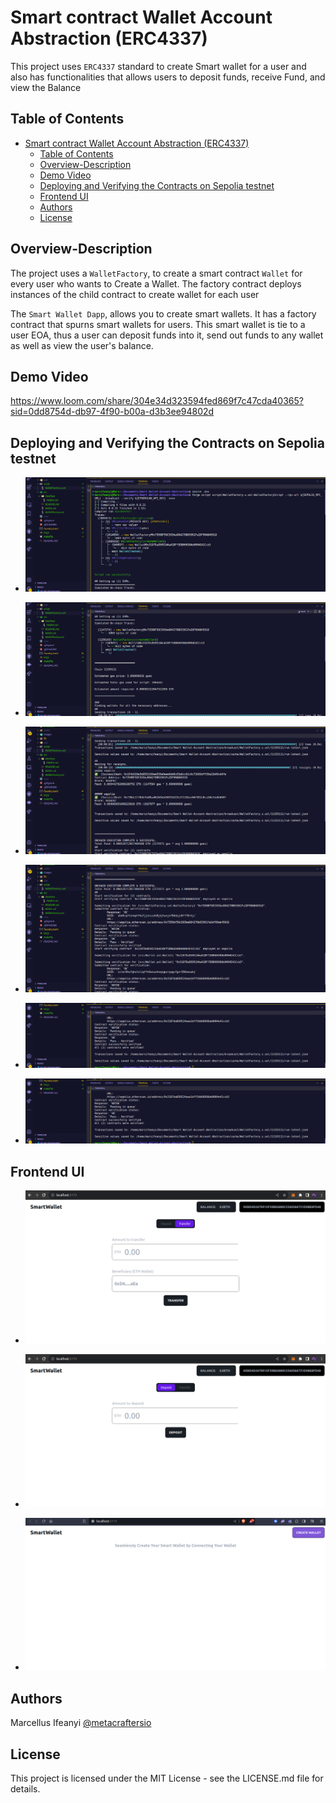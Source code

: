 # Smart contract Wallet Account Abstraction (ERC4337)

This project uses `ERC4337` standard to create Smart wallet for a user and also has functionalities that allows users to deposit funds, receive Fund, and view the Balance

## Table of Contents

- [Smart contract Wallet Account Abstraction (ERC4337)](#smart-contract-wallet-account-abstraction-erc4337)
  - [Table of Contents](#table-of-contents)
  - [Overview-Description](#overview-description)
  - [Demo Video](#demo-video)
  - [Deploying and Verifying the Contracts on Sepolia testnet](#deploying-and-verifying-the-contracts-on-sepolia-testnet)
  - [Frontend UI](#frontend-ui)
  - [Authors](#authors)
  - [License](#license)

## Overview-Description

The project uses a `WalletFactory`, to create a smart contract `Wallet` for every user who wants to Create a Wallet.
The factory contract deploys instances of the child contract to create wallet for each user

The `Smart Wallet Dapp`, allows you to create smart wallets. It has a factory contract that spurns smart wallets for users. This smart wallet is tie to a user EOA, thus a user can deposit funds into it, send out funds to any wallet as well as view the user's balance.

## Demo Video

https://www.loom.com/share/304e34d323594fed869f7c47cda40365?sid=0dd8754d-db97-4f90-b00a-d3b3ee94802d

## Deploying and Verifying the Contracts on Sepolia testnet

- ![01](./images/01.png)

- ![02](./images/02.png)

- ![03](./images/03.png)

- ![04](./images/04.png)

- ![05](./images/05.png)

- ![05](./images/05.png)

## Frontend UI

- ![06](./images/06.png)

- ![07](./images/07.png)

- ![08](./images/08.png)

## Authors

Marcellus Ifeanyi
[@metacraftersio](https://twitter.com/Mars_Energy)

## License

This project is licensed under the MIT License - see the LICENSE.md file for details.
